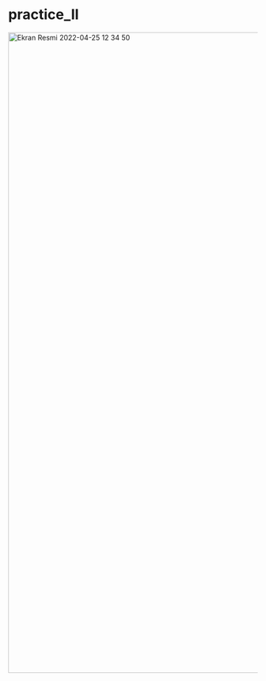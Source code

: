 # practice_II
<img width="1293" alt="Ekran Resmi 2022-04-25 12 34 50" src="https://user-images.githubusercontent.com/102029849/165062844-6e6a6206-54be-488d-8859-0e1c53b96a40.png">
